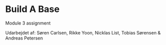 # Build A Base
Module 3 assignment

Udarbejdet af: Søren Carlsen, Rikke Yoon, Nicklas List, Tobias Sørensen & Andreas Petersen
